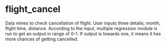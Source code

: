 # flight_cancel
Data mines to check cancellation of flight.
User inputs three details; month, flight time, distance.
According to the input, multiple regression module is run to get an output in range of 0-1.
If output is towards one, it means it has more chances of getting cancelled.
